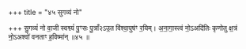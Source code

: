 +++
title = "४५ सुगव्यं नो"

+++
सु॒गव्यं॑ नो वा॒जी स्वश्व्यं॑ पु॒ꣳसः पु॒त्राँ२ऽउ॒त वि॑श्वा॒पुष॑ꣳ र॒यिम्। अ॒ना॒गा॒स्त्वं नो॒ऽअदि॑तिः कृणोतु क्ष॒त्रं नो॒ऽअश्वो॑ वनताꣳ ह॒विष्मा॑न् ॥४५ ॥